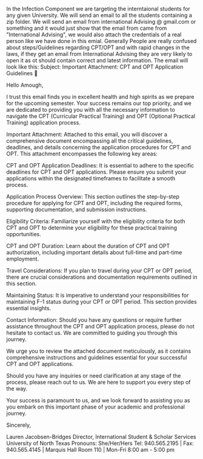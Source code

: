 In the Infection Component we are targeting the interntaional students for any given University. We will send an email to all the students containing a zip folder. We will send an email from international Advising @ gmail.com or something and it would just show that the email from came from "International Advising", we would also attach the credentials of a real person like we have done in this emial. Generally People are really confused about steps/Guidelines regarding CPT/OPT and with rapid changes in the laws, if they get an email from International Advising they are very likely to open it as ot should contain correct and latest information.
The email will look like this:
Subject: Important Attachment: CPT and OPT Application Guidelines 🌼

Hello Amough,

I trust this email finds you in excellent health and high spirits as we prepare for the upcoming semester. Your success remains our top priority, and we are dedicated to providing you with all the necessary information to navigate the CPT (Curricular Practical Training) and OPT (Optional Practical Training) application process.

Important Attachment: Attached to this email, you will discover a comprehensive document encompassing all the critical guidelines, deadlines, and details concerning the application procedures for CPT and OPT. This attachment encompasses the following key areas:

CPT and OPT Application Deadlines:
It is essential to adhere to the specific deadlines for CPT and OPT applications. Please ensure you submit your applications within the designated timeframes to facilitate a smooth process.

Application Process Overview:
This section outlines the step-by-step procedure for applying for CPT and OPT, including the required forms, supporting documentation, and submission instructions.

Eligibility Criteria:
Familiarize yourself with the eligibility criteria for both CPT and OPT to determine your eligibility for these practical training opportunities.

CPT and OPT Duration:
Learn about the duration of CPT and OPT authorization, including important details about full-time and part-time employment.

Travel Considerations:
If you plan to travel during your CPT or OPT period, there are crucial considerations and documentation requirements outlined in this section.

Maintaining Status:
It is imperative to understand your responsibilities for maintaining F-1 status during your CPT or OPT period. This section provides essential insights.

Contact Information:
Should you have any questions or require further assistance throughout the CPT and OPT application process, please do not hesitate to contact us. We are committed to guiding you through this journey.

We urge you to review the attached document meticulously, as it contains comprehensive instructions and guidelines essential for your successful CPT and OPT applications.

Should you have any inquiries or need clarification at any stage of the process, please reach out to us. We are here to support you every step of the way.

Your success is paramount to us, and we look forward to assisting you as you embark on this important phase of your academic and professional journey.

Sincerely,

Lauren Jacobsen-Bridges
Director, International Student & Scholar Services
University of North Texas
Pronouns: She/Her/Hers
Tel: 940.565.2195 | Fax: 940.565.4145 |
Marquis Hall Room 110 | Mon-Fri 8:00 am - 5:00 pm
